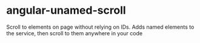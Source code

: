 # angular-unamed-scroll
Scroll to elements on page without relying on IDs. Adds named elements to the service, then scroll to them anywhere in your code
